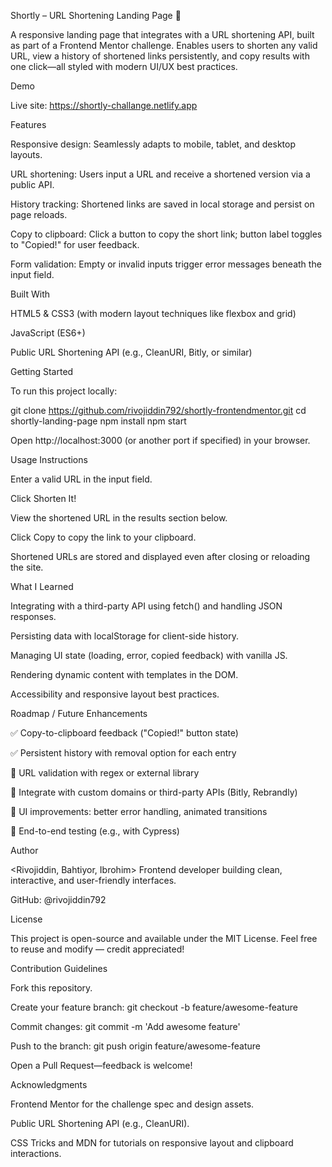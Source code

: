 Shortly – URL Shortening Landing Page 🚀

A responsive landing page that integrates with a URL shortening API, built as part of a Frontend Mentor challenge. Enables users to shorten any valid URL, view a history of shortened links persistently, and copy results with one click—all styled with modern UI/UX best practices.

Demo

Live site: https://shortly-challange.netlify.app

Features

Responsive design: Seamlessly adapts to mobile, tablet, and desktop layouts.

URL shortening: Users input a URL and receive a shortened version via a public API.

History tracking: Shortened links are saved in local storage and persist on page reloads.

Copy to clipboard: Click a button to copy the short link; button label toggles to "Copied!" for user feedback.

Form validation: Empty or invalid inputs trigger error messages beneath the input field.

Built With

HTML5 & CSS3 (with modern layout techniques like flexbox and grid)

JavaScript (ES6+)

Public URL Shortening API (e.g., CleanURI, Bitly, or similar)

Getting Started

To run this project locally:

git clone <https://github.com/rivojiddin792/shortly-frontendmentor.git>
cd shortly-landing-page
npm install
npm start


Open http://localhost:3000 (or another port if specified) in your browser.

Usage Instructions

Enter a valid URL in the input field.

Click Shorten It!

View the shortened URL in the results section below.

Click Copy to copy the link to your clipboard.

Shortened URLs are stored and displayed even after closing or reloading the site.

What I Learned

Integrating with a third-party API using fetch() and handling JSON responses.

Persisting data with localStorage for client-side history.

Managing UI state (loading, error, copied feedback) with vanilla JS.

Rendering dynamic content with templates in the DOM.

Accessibility and responsive layout best practices.

Roadmap / Future Enhancements

✅ Copy-to-clipboard feedback ("Copied!" button state)

✅ Persistent history with removal option for each entry

🔲 URL validation with regex or external library

🔲 Integrate with custom domains or third-party APIs (Bitly, Rebrandly)

🔲 UI improvements: better error handling, animated transitions

🔲 End-to-end testing (e.g., with Cypress)

Author

<Rivojiddin, Bahtiyor, Ibrohim>
Frontend developer building clean, interactive, and user-friendly interfaces.

GitHub: @rivojiddin792

License

This project is open-source and available under the MIT License. Feel free to reuse and modify — credit appreciated!

Contribution Guidelines

Fork this repository.

Create your feature branch: git checkout -b feature/awesome-feature

Commit changes: git commit -m 'Add awesome feature'

Push to the branch: git push origin feature/awesome-feature

Open a Pull Request—feedback is welcome!

Acknowledgments

Frontend Mentor for the challenge spec and design assets.

Public URL Shortening API (e.g., CleanURI).

CSS Tricks and MDN for tutorials on responsive layout and clipboard interactions.
